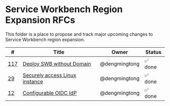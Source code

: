 # Service Workbench Region Expansion RFCs

This folder is a place to propose and track major upcoming changes to Service Workbench region expansion. 

<!--BEGIN_TABLE-->
\#|Title|Owner|Status
---|-----|-----|------
[117](https://github.com/awslabs/service-workbench-on-aws-cn/issues/117)|[Deploy SWB without Domain](./alb_expose_portal/index.md)|@dengmingtong|✅ done
[29](https://github.com/awslabs/service-workbench-on-aws-cn/issues/29)|[Securely access Linux instance](./ssm_to_access_linux_template/index.md)|@dengmingtong|✅ done
[12](https://github.com/awslabs/service-workbench-on-aws-cn/issues/12)|[Configurable OIDC IdP](./configurable_idp/index.md)|@dengmingtong|✅ done

